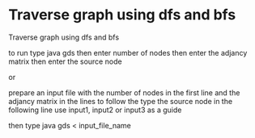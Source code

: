 # Traverse graph using dfs and bfs
Traverse graph using dfs and bfs

to run type java gds then enter number of nodes then enter the adjancy matrix then enter the source node

or

prepare an input file with the number of nodes in the first line and the adjancy matrix in the lines to follow the type the source node in the following line use input1, input2 or input3 as a guide

then type java gds < input_file_name
